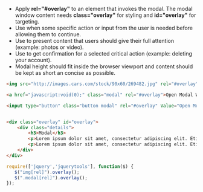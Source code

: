  -  Apply __rel="#overlay"__ to an element that invokes the modal. The modal window content needs __class="overlay"__ for styling and __id="overlay"__ for targeting.
 -  Use when some specific action or input from the user is needed before allowing them to continue.
 -  Use to present content that users should give their full attention (example: photos or video).
 -  Use to get confirmation for a selected critical action (example: deleting your account).
 -  Modal height should fit inside the browser viewport and content should be kept as short an concise as possible.

```html
<img src="http://images.cars.com/stock/90x60/269482.jpg" rel="#overlay"/>

<a href="javascript:void(0);" class="modal" rel="#overlay">Open Modal With Link</a>

<input type="button" class="button modal" rel="#overlay" Value="Open Modal WIth Button" />


<div class="overlay" id="overlay">
	<div class="details">
		<h3>Modal</h3>
		<p>Lorem ipsum dolor sit amet, consectetur adipiscing elit. Etiam vulputate libero eget est venenatis semper. </p>
		<p>Lorem ipsum dolor sit amet, consectetur adipiscing elit. Etiam vulputate libero eget est venenatis semper. </p>
	</div>
</div>
```

```javascript
require(['jquery','jquerytools'], function($) {
   $("img[rel]").overlay();
   $(".modal[rel]").overlay();
});
```

